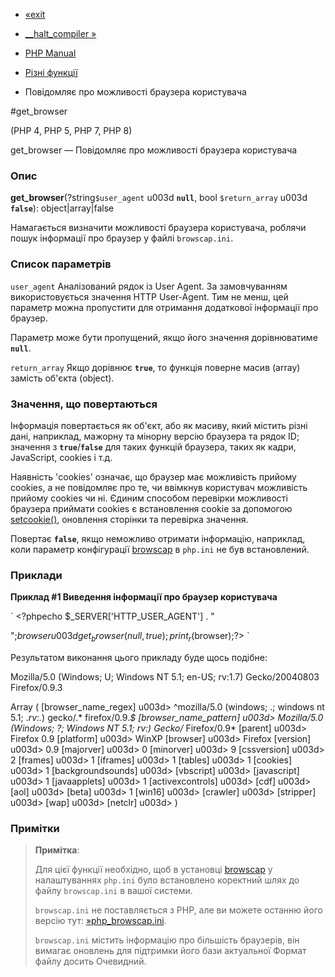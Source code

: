 - [«exit](function.exit.md)
- [\_\_halt_compiler »](function.halt-compiler.md)

- [PHP Manual](index.md)
- [Різні функції](ref.misc.md)
- Повідомляє про можливості браузера користувача

#get_browser

(PHP 4, PHP 5, PHP 7, PHP 8)

get_browser — Повідомляє про можливості браузера користувача

### Опис

**get_browser**(?string`$user_agent` u003d **`null`**, bool `$return_array`
u003d **`false`**): object\|array\|false

Намагається визначити можливості браузера користувача, роблячи пошук
інформації про браузер у файлі `browscap.ini`.

### Список параметрів

`user_agent`
Аналізований рядок із User Agent. За замовчуванням використовується значення
HTTP User-Agent. Тим не менш, цей параметр можна пропустити для
отримання додаткової інформації про браузер.

Параметр може бути пропущений, якщо його значення дорівнюватиме **`null`**.

`return_array`
Якщо дорівнює **`true`**, то функція поверне масив (array) замість об'єкта
(object).

### Значення, що повертаються

Інформація повертається як об'єкт, або як масиву, який
містить різні дані, наприклад, мажорну та мінорну версію
браузера та рядок ID; значення з **`true`**/**`false`** для таких
функцій браузера, таких як кадри, JavaScript, cookies і т.д.

Наявність 'cookies' означає, що браузер має можливість прийому
cookies, а не повідомляє про те, чи ввімкнув користувач можливість прийому
cookies чи ні. Єдиним способом перевірки можливості браузера
приймати cookies є встановлення cookie за допомогою
[setcookie()](function.setcookie.md), оновлення сторінки та перевірка
значення.

Повертає **`false`**, якщо неможливо отримати інформацію, наприклад,
коли параметр конфігурації
[browscap](misc.configuration.md#ini.browscap) в `php.ini` не був
встановлений.

### Приклади

**Приклад #1 Виведення інформації про браузер користувача**

` <?phpecho $_SERVER['HTTP_USER_AGENT'] . "

";$browser u003d get_browser(null, true);print_r($browser);?> `

Результатом виконання цього прикладу буде щось подібне:

Mozilla/5.0 (Windows; U; Windows NT 5.1; en-US; rv:1.7) Gecko/20040803 Firefox/0.9.3

Array
(
[browser_name_regex] u003d> ^mozilla/5\.0 (windows; .; windows nt 5\.1; .*rv:.*) gecko/.* firefox/0\.9.*$
[browser_name_pattern] u003d> Mozilla/5.0 (Windows; ?; Windows NT 5.1; *rv:*) Gecko/* Firefox/0.9*
[parent] u003d> Firefox 0.9
[platform] u003d> WinXP
[browser] u003d> Firefox
[version] u003d> 0.9
[majorver] u003d> 0
[minorver] u003d> 9
[cssversion] u003d> 2
[frames] u003d> 1
[iframes] u003d> 1
[tables] u003d> 1
[cookies] u003d> 1
[backgroundsounds] u003d>
[vbscript] u003d>
[javascript] u003d> 1
[javaapplets] u003d> 1
[activexcontrols] u003d>
[cdf] u003d>
[aol] u003d>
[beta] u003d> 1
[win16] u003d>
[crawler] u003d>
[stripper] u003d>
[wap] u003d>
[netclr] u003d>
)

### Примітки

> **Примітка**:
>
> Для цієї функції необхідно, щоб в установці
> [browscap](misc.configuration.md#ini.browscap) у налаштуваннях
> `php.ini` було встановлено коректний шлях до файлу `browscap.ini` в
> вашої системи.
>
> `browscap.ini` не поставляється з PHP, але ви можете останню його
> версію тут: [»php_browscap.ini](http://browscap.org/).
>
> `browscap.ini` містить інформацію про більшість браузерів, він вимагає
> оновлень для підтримки його бази актуальної Формат файлу досить
> Очевидний.
